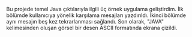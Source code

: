 Bu projede temel Java çıktılarıyla ilgili üç örnek uygulama geliştirdim. İlk bölümde kullanıcıya yönelik karşılama mesajları yazdırıldı. İkinci bölümde aynı mesajın beş kez tekrarlanması sağlandı. Son olarak, "JAVA" kelimesinden oluşan görsel bir desen ASCII formatında ekrana çizildi.
